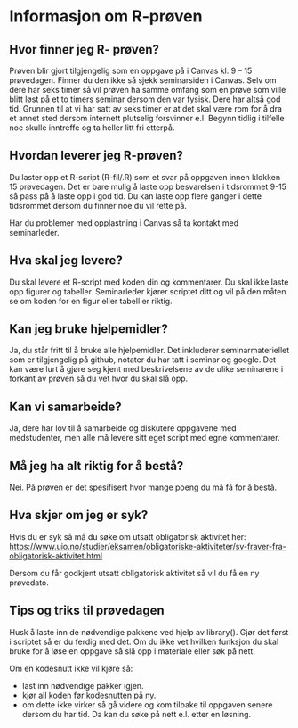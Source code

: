 Informasjon om R-prøven
================

## Hvor finner jeg R- prøven?

Prøven blir gjort tilgjengelig som en oppgave på i Canvas kl. 9 – 15
prøvedagen. Finner du den ikke så sjekk seminarsiden i Canvas. Selv om
dere har seks timer så vil prøven ha samme omfang som en prøve som ville
blitt løst på et to timers seminar dersom den var fysisk. Dere har altså
god tid. Grunnen til at vi har satt av seks timer er at det skal være
rom for å dra et annet sted dersom internett plutselig forsvinner e.l.
Begynn tidlig i tilfelle noe skulle inntreffe og ta heller litt fri
etterpå.

## Hvordan leverer jeg R-prøven?

Du laster opp et R-script (R-fil/.R) som et svar på oppgaven innen
klokken 15 prøvedagen. Det er bare mulig å laste opp besvarelsen i
tidsrommet 9-15 så pass på å laste opp i god tid. Du kan laste opp flere
ganger i dette tidsrommet dersom du finner noe du vil rette på.

Har du problemer med opplastning i Canvas så ta kontakt med
seminarleder.

## Hva skal jeg levere?

Du skal levere et R-script med koden din og kommentarer. Du skal ikke
laste opp figurer og tabeller. Seminarleder kjører scriptet ditt og vil
på den måten se om koden for en figur eller tabell er riktig.

## Kan jeg bruke hjelpemidler?

Ja, du står fritt til å bruke alle hjelpemidler. Det inkluderer
seminarmateriellet som er tilgjengelig på github, notater du har tatt i
seminar og google. Det kan være lurt å gjøre seg kjent med beskrivelsene
av de ulike seminarene i forkant av prøven så du vet hvor du skal slå
opp.

## Kan vi samarbeide?

Ja, dere har lov til å samarbeide og diskutere oppgavene med
medstudenter, men alle må levere sitt eget script med egne kommentarer.

## Må jeg ha alt riktig for å bestå?

Nei. På prøven er det spesifisert hvor mange poeng du må få for å bestå.

## Hva skjer om jeg er syk?

Hvis du er syk så må du søke om utsatt obligatorisk aktivitet her:
<https://www.uio.no/studier/eksamen/obligatoriske-aktiviteter/sv-fraver-fra-obligatorisk-aktivitet.html>

Dersom du får godkjent utsatt obligatorisk aktivitet så vil du få en ny
prøvedato.

## Tips og triks til prøvedagen

Husk å laste inn de nødvendige pakkene ved hjelp av library(). Gjør det
først i scriptet så er du ferdig med det. Om du ikke vet hvilken
funksjon du skal bruke for å løse en oppgave så slå opp i materiale
eller søk på nett.

Om en kodesnutt ikke vil kjøre så:

-   last inn nødvendige pakker igjen.
-   kjør all koden før kodesnutten på ny.
-   om dette ikke virker så gå videre og kom tilbake til oppgaven senere
    dersom du har tid. Da kan du søke på nett e.l. etter en løsning.
